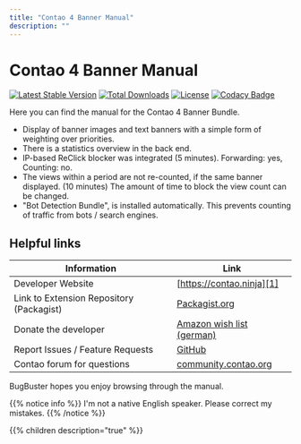 ```yaml
---
title: "Contao 4 Banner Manual"
description: ""
---
```


# Contao 4 Banner Manual

[![Latest Stable Version](https://poser.pugx.org/bugbuster/contao-banner-bundle/v/stable.svg)](https://packagist.org/packages/bugbuster/contao-banner-bundle)
[![Total Downloads](https://poser.pugx.org/bugbuster/contao-banner-bundle/downloads.svg)](https://packagist.org/packages/bugbuster/contao-banner-bundle)
[![License](https://poser.pugx.org/bugbuster/contao-banner-bundle/license.svg)](https://packagist.org/packages/bugbuster/contao-banner-bundle)
[![Codacy Badge](https://api.codacy.com/project/badge/Grade/db36f9a6a38c410cab930b54971b8ab5)](https://www.codacy.com/app/BugBuster1701/contao-banner-bundle?utm_source=github.com&amp;utm_medium=referral&amp;utm_content=BugBuster1701/contao-banner-bundle&amp;utm_campaign=Badge_Grade)


Here you can find the manual for the Contao 4 Banner Bundle. 

- Display of banner images and text banners with a simple form of weighting over priorities.
- There is a statistics overview in the back end.
- IP-based ReClick blocker was integrated (5 minutes). Forwarding: yes, Counting: no.
- The views within a period are not re-counted, if the same banner displayed. (10 minutes) The amount of time to block the view count can be changed.
- "Bot Detection Bundle", is installed automatically. This prevents counting of traffic from bots / search engines.


## Helpful links

Information | Link
----------- | ----
Developer Website | [https://contao.ninja][1]
Link to Extension Repository (Packagist) | [Packagist.org][2]
Donate the developer | [Amazon wish list (german)][3]
Report Issues / Feature Requests | [GitHub][4]
Contao forum for questions | [community.contao.org][5]


[1]: https://contao.ninja
[2]: https://packagist.org/packages/bugbuster/contao-banner-bundle
[3]: http://www.amazon.de/wishlist/26HHEJOU03G76
[4]: https://github.com/BugBuster1701/contao-banner-bundle/issues
[5]: https://community.contao.org/en/forumdisplay.php?143


BugBuster hopes you enjoy browsing through the manual.

{{% notice info %}}
I'm not a native English speaker. Please correct my mistakes.
{{% /notice %}}

{{% children description="true" %}}

